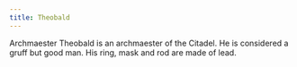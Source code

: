 ```yaml
---
title: Theobald
---
```


Archmaester Theobald is an archmaester of the Citadel. He is considered a gruff but good man. His ring, mask and rod are made of lead. 


